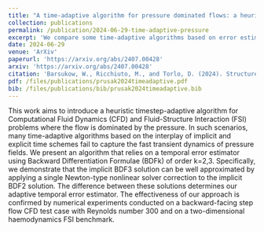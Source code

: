 ```yaml
---
title: "A time-adaptive algorithm for pressure dominated flows: a heuristic estimator"
collection: publications
permalink: /publication/2024-06-29-time-adaptive-pressure
excerpt: 'We compare some time-adaptive algorithms based on error estimators that use variations of BDF2 and BDF3 time marching schemes, for Navier-Stokes and FSI problems with pressure dominated flows.'
date: 2024-06-29
venue: 'ArXiv'
paperurl: 'https://arxiv.org/abs/2407.00428'
arxiv: 'https://arxiv.org/abs/2407.00428'
citation: 'Barsukow, W., Ricchiuto, M., and Torlo, D. (2024). Structure preserving nodal continuous Finite Elements via Global Flux quadrature. arXiv preprint arXiv:2407.00428.'
pdf: /files/publications/prusak2024timeadaptive.pdf
bib: /files/publications/bib/prusak2024timeadaptive.bib
---
```

This work aims to introduce a heuristic timestep-adaptive algorithm for Computational Fluid Dynamics (CFD) and Fluid-Structure Interaction (FSI) problems where the flow is dominated by the pressure. In such scenarios, many time-adaptive algorithms based on the interplay of implicit and explicit time schemes fail to capture the fast transient dynamics of pressure fields. We present an algorithm that relies on a temporal error estimator using Backward Differentiation Formulae (BDFk) of order k=2,3. Specifically, we demonstrate that the implicit BDF3 solution can be well approximated by applying a single Newton-type nonlinear solver correction to the implicit BDF2 solution. The difference between these solutions determines our adaptive temporal error estimator. The effectiveness of our approach is confirmed by numerical experiments conducted on a backward-facing step flow CFD test case with Reynolds number 300 and on a two-dimensional haemodynamics FSI benchmark.
